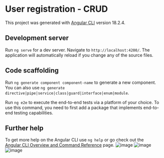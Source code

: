 # User registration - CRUD

This project was generated with [Angular CLI](https://github.com/angular/angular-cli) version 18.2.4.

## Development server

Run `ng serve` for a dev server. Navigate to `http://localhost:4200/`. The application will automatically reload if you change any of the source files.

## Code scaffolding

Run `ng generate component component-name` to generate a new component. You can also use `ng generate directive|pipe|service|class|guard|interface|enum|module`.

Run `ng e2e` to execute the end-to-end tests via a platform of your choice. To use this command, you need to first add a package that implements end-to-end testing capabilities.

## Further help

To get more help on the Angular CLI use `ng help` or go check out the [Angular CLI Overview and Command Reference](https://angular.dev/tools/cli) page.
![image](https://github.com/user-attachments/assets/4bc46ac2-24de-4a3d-a00b-52096732a02f)
![image](https://github.com/user-attachments/assets/70b8d98f-c7d3-4a56-9a91-30a94c2b162b)
![image](https://github.com/user-attachments/assets/8e597009-4615-4bb7-a22d-318533a7ff1f)
